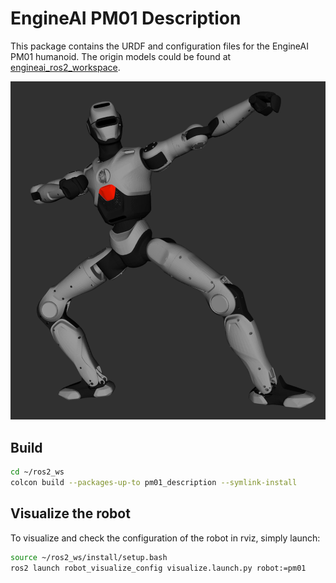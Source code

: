 # EngineAI PM01 Description

This package contains the URDF and configuration files for the EngineAI PM01 humanoid. The origin models could be found at [engineai_ros2_workspace](https://github.com/engineai-robotics/engineai_ros2_workspace).

![PM01](../../.images/engineai_pm01.png)

## Build

```bash
cd ~/ros2_ws
colcon build --packages-up-to pm01_description --symlink-install
```

## Visualize the robot

To visualize and check the configuration of the robot in rviz, simply launch:

```bash
source ~/ros2_ws/install/setup.bash
ros2 launch robot_visualize_config visualize.launch.py robot:=pm01
```